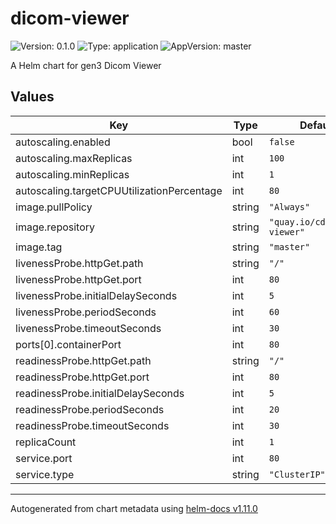 # dicom-viewer

![Version: 0.1.0](https://img.shields.io/badge/Version-0.1.0-informational?style=flat-square) ![Type: application](https://img.shields.io/badge/Type-application-informational?style=flat-square) ![AppVersion: master](https://img.shields.io/badge/AppVersion-master-informational?style=flat-square)

A Helm chart for gen3 Dicom Viewer

## Values

| Key | Type | Default | Description |
|-----|------|---------|-------------|
| autoscaling.enabled | bool | `false` |  |
| autoscaling.maxReplicas | int | `100` |  |
| autoscaling.minReplicas | int | `1` |  |
| autoscaling.targetCPUUtilizationPercentage | int | `80` |  |
| image.pullPolicy | string | `"Always"` |  |
| image.repository | string | `"quay.io/cdis/ohif-viewer"` |  |
| image.tag | string | `"master"` |  |
| livenessProbe.httpGet.path | string | `"/"` |  |
| livenessProbe.httpGet.port | int | `80` |  |
| livenessProbe.initialDelaySeconds | int | `5` |  |
| livenessProbe.periodSeconds | int | `60` |  |
| livenessProbe.timeoutSeconds | int | `30` |  |
| ports[0].containerPort | int | `80` |  |
| readinessProbe.httpGet.path | string | `"/"` |  |
| readinessProbe.httpGet.port | int | `80` |  |
| readinessProbe.initialDelaySeconds | int | `5` |  |
| readinessProbe.periodSeconds | int | `20` |  |
| readinessProbe.timeoutSeconds | int | `30` |  |
| replicaCount | int | `1` |  |
| service.port | int | `80` |  |
| service.type | string | `"ClusterIP"` |  |

----------------------------------------------
Autogenerated from chart metadata using [helm-docs v1.11.0](https://github.com/norwoodj/helm-docs/releases/v1.11.0)

